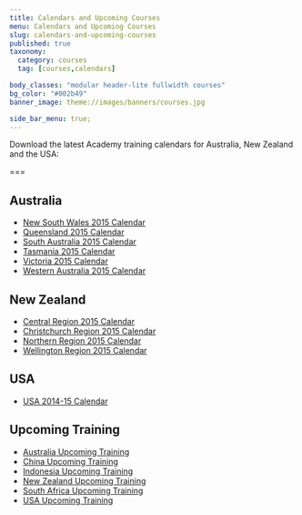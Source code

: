 ```yaml
---
title: Calendars and Upcoming Courses
menu: Calendars and Upcoming Courses
slug: calendars-and-upcoming-courses
published: true
taxonomy:
  category: courses
  tag: [courses,calendars]

body_classes: "modular header-lite fullwidth courses"
bg_color: "#002b49"
banner_image: theme://images/banners/courses.jpg

side_bar_menu: true;
---
```


Download the latest Academy training calendars for Australia, New Zealand and the USA:

===

## Australia
* [New South Wales 2015 Calendar](_calendars/2015/NSW-Training-Calendar-2015.pdf)
* [Queensland 2015 Calendar](_calendars/2015/QLD-Training-Calendar-2015.pdf)
* [South Australia 2015 Calendar](_calendars/2015/SA-Training-Calendar-2015.pdf)
* [Tasmania 2015 Calendar](_calendars/2015/TAS-Training-Calendar-2015.pdf)
* [Victoria 2015 Calendar](_calendars/2015/VIC-Training-Calendar-2015.pdf)
* [Western Australia 2015 Calendar](_calendars/2015/WA-Training-Calendar-2015.pdf)

## New Zealand
* [Central Region 2015 Calendar](_calendars/2015/NZ-Central-Region-Training-Calendar-2015.pdf)
* [Christchurch Region 2015 Calendar](_calendars/2015/NZ-Christchurch-Training-Calendar-2015.pdf)
* [Northern Region 2015 Calendar](_calendars/2015/NZ-Northern-Region-Training-Calendar-2015.pdf)
* [Wellington Region 2015 Calendar](_calendars/2015/NZ-Wellington-Training-Calendar-2015.pdf)

## USA
* [USA 2014-15 Calendar](_calendars/2015/USA-Training-Calendar-2014-2015.pdf)

## Upcoming Training
* [Australia Upcoming Training](http://one.harcourts.com.au/academy/UpcomingCourses.aspx)
* [China Upcoming Training](http://one.harcourts.cn/academy/UpcomingCourses.aspx)
* [Indonesia Upcoming Training](http://one.harcourts.co.id/academy/UpcomingCourses.aspx)
* [New Zealand Upcoming Training](http://one.harcourts.co.nz/academy/UpcomingCourses.aspx)
* [South Africa Upcoming Training](http://one.harcourts.co.za/academy/UpcomingCourses.aspx)
* [USA Upcoming Training](http://one.harcourtsusa.com/academy/UpcomingCourses.aspx)
